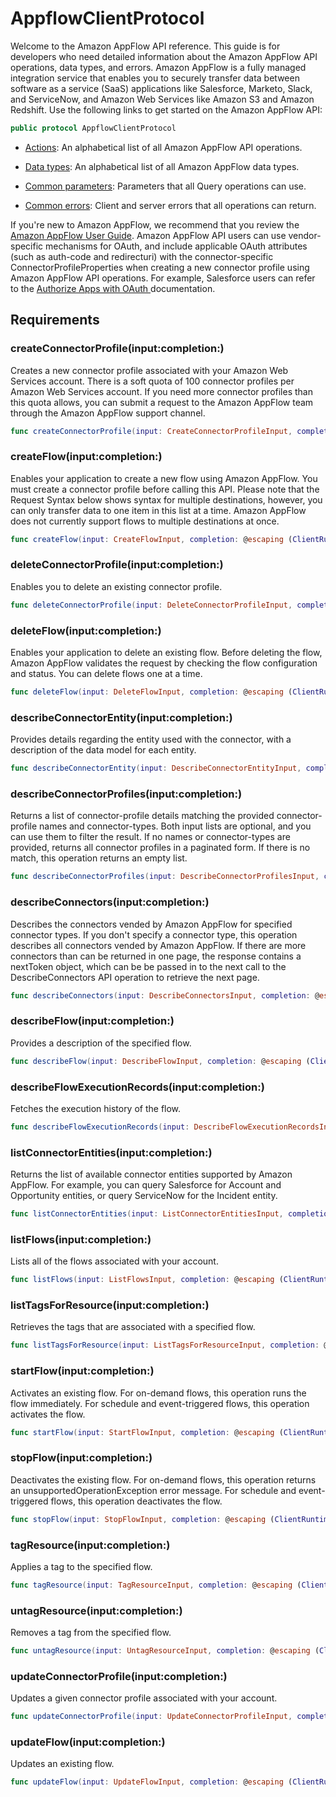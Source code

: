 # AppflowClientProtocol

Welcome to the Amazon AppFlow API reference. This guide is for developers who need detailed information about the Amazon AppFlow API operations, data types, and errors. Amazon AppFlow is a fully managed integration service that enables you to securely transfer data between software as a service (SaaS) applications like Salesforce, Marketo, Slack, and ServiceNow, and Amazon Web Services like Amazon S3 and Amazon Redshift. Use the following links to get started on the Amazon AppFlow API:

``` swift
public protocol AppflowClientProtocol 
```

  - [Actions](https://docs.aws.amazon.com/appflow/1.0/APIReference/API_Operations.html): An alphabetical list of all Amazon AppFlow API operations.

  - [Data types](https://docs.aws.amazon.com/appflow/1.0/APIReference/API_Types.html): An alphabetical list of all Amazon AppFlow data types.

  - [Common parameters](https://docs.aws.amazon.com/appflow/1.0/APIReference/CommonParameters.html): Parameters that all Query operations can use.

  - [Common errors](https://docs.aws.amazon.com/appflow/1.0/APIReference/CommonErrors.html): Client and server errors that all operations can return.

If you're new to Amazon AppFlow, we recommend that you review the [Amazon AppFlow User Guide](https://docs.aws.amazon.com/appflow/latest/userguide/what-is-appflow.html). Amazon AppFlow API users can use vendor-specific mechanisms for OAuth, and include applicable OAuth attributes (such as auth-code and redirecturi) with the connector-specific ConnectorProfileProperties when creating a new connector profile using Amazon AppFlow API operations. For example, Salesforce users can refer to the [ Authorize Apps with OAuth ](https://help.salesforce.com/articleView?id=remoteaccess_authenticate.htm) documentation.

## Requirements

### createConnectorProfile(input:completion:)

Creates a new connector profile associated with your Amazon Web Services account. There is a soft quota of 100 connector profiles per Amazon Web Services account. If you need more connector profiles than this quota allows, you can submit a request to the Amazon AppFlow team through the Amazon AppFlow support channel.

``` swift
func createConnectorProfile(input: CreateConnectorProfileInput, completion: @escaping (ClientRuntime.SdkResult<CreateConnectorProfileOutputResponse, CreateConnectorProfileOutputError>) -> Void)
```

### createFlow(input:completion:)

Enables your application to create a new flow using Amazon AppFlow. You must create a connector profile before calling this API. Please note that the Request Syntax below shows syntax for multiple destinations, however, you can only transfer data to one item in this list at a time. Amazon AppFlow does not currently support flows to multiple destinations at once.

``` swift
func createFlow(input: CreateFlowInput, completion: @escaping (ClientRuntime.SdkResult<CreateFlowOutputResponse, CreateFlowOutputError>) -> Void)
```

### deleteConnectorProfile(input:completion:)

Enables you to delete an existing connector profile.

``` swift
func deleteConnectorProfile(input: DeleteConnectorProfileInput, completion: @escaping (ClientRuntime.SdkResult<DeleteConnectorProfileOutputResponse, DeleteConnectorProfileOutputError>) -> Void)
```

### deleteFlow(input:completion:)

Enables your application to delete an existing flow. Before deleting the flow, Amazon AppFlow validates the request by checking the flow configuration and status. You can delete flows one at a time.

``` swift
func deleteFlow(input: DeleteFlowInput, completion: @escaping (ClientRuntime.SdkResult<DeleteFlowOutputResponse, DeleteFlowOutputError>) -> Void)
```

### describeConnectorEntity(input:completion:)

Provides details regarding the entity used with the connector, with a description of the data model for each entity.

``` swift
func describeConnectorEntity(input: DescribeConnectorEntityInput, completion: @escaping (ClientRuntime.SdkResult<DescribeConnectorEntityOutputResponse, DescribeConnectorEntityOutputError>) -> Void)
```

### describeConnectorProfiles(input:completion:)

Returns a list of connector-profile details matching the provided connector-profile names and connector-types. Both input lists are optional, and you can use them to filter the result. If no names or connector-types are provided, returns all connector profiles in a paginated form. If there is no match, this operation returns an empty list.

``` swift
func describeConnectorProfiles(input: DescribeConnectorProfilesInput, completion: @escaping (ClientRuntime.SdkResult<DescribeConnectorProfilesOutputResponse, DescribeConnectorProfilesOutputError>) -> Void)
```

### describeConnectors(input:completion:)

Describes the connectors vended by Amazon AppFlow for specified connector types. If you don't specify a connector type, this operation describes all connectors vended by Amazon AppFlow. If there are more connectors than can be returned in one page, the response contains a nextToken object, which can be be passed in to the next call to the DescribeConnectors API operation to retrieve the next page.

``` swift
func describeConnectors(input: DescribeConnectorsInput, completion: @escaping (ClientRuntime.SdkResult<DescribeConnectorsOutputResponse, DescribeConnectorsOutputError>) -> Void)
```

### describeFlow(input:completion:)

Provides a description of the specified flow.

``` swift
func describeFlow(input: DescribeFlowInput, completion: @escaping (ClientRuntime.SdkResult<DescribeFlowOutputResponse, DescribeFlowOutputError>) -> Void)
```

### describeFlowExecutionRecords(input:completion:)

Fetches the execution history of the flow.

``` swift
func describeFlowExecutionRecords(input: DescribeFlowExecutionRecordsInput, completion: @escaping (ClientRuntime.SdkResult<DescribeFlowExecutionRecordsOutputResponse, DescribeFlowExecutionRecordsOutputError>) -> Void)
```

### listConnectorEntities(input:completion:)

Returns the list of available connector entities supported by Amazon AppFlow. For example, you can query Salesforce for Account and Opportunity entities, or query ServiceNow for the Incident entity.

``` swift
func listConnectorEntities(input: ListConnectorEntitiesInput, completion: @escaping (ClientRuntime.SdkResult<ListConnectorEntitiesOutputResponse, ListConnectorEntitiesOutputError>) -> Void)
```

### listFlows(input:completion:)

Lists all of the flows associated with your account.

``` swift
func listFlows(input: ListFlowsInput, completion: @escaping (ClientRuntime.SdkResult<ListFlowsOutputResponse, ListFlowsOutputError>) -> Void)
```

### listTagsForResource(input:completion:)

Retrieves the tags that are associated with a specified flow.

``` swift
func listTagsForResource(input: ListTagsForResourceInput, completion: @escaping (ClientRuntime.SdkResult<ListTagsForResourceOutputResponse, ListTagsForResourceOutputError>) -> Void)
```

### startFlow(input:completion:)

Activates an existing flow. For on-demand flows, this operation runs the flow immediately. For schedule and event-triggered flows, this operation activates the flow.

``` swift
func startFlow(input: StartFlowInput, completion: @escaping (ClientRuntime.SdkResult<StartFlowOutputResponse, StartFlowOutputError>) -> Void)
```

### stopFlow(input:completion:)

Deactivates the existing flow. For on-demand flows, this operation returns an unsupportedOperationException error message. For schedule and event-triggered flows, this operation deactivates the flow.

``` swift
func stopFlow(input: StopFlowInput, completion: @escaping (ClientRuntime.SdkResult<StopFlowOutputResponse, StopFlowOutputError>) -> Void)
```

### tagResource(input:completion:)

Applies a tag to the specified flow.

``` swift
func tagResource(input: TagResourceInput, completion: @escaping (ClientRuntime.SdkResult<TagResourceOutputResponse, TagResourceOutputError>) -> Void)
```

### untagResource(input:completion:)

Removes a tag from the specified flow.

``` swift
func untagResource(input: UntagResourceInput, completion: @escaping (ClientRuntime.SdkResult<UntagResourceOutputResponse, UntagResourceOutputError>) -> Void)
```

### updateConnectorProfile(input:completion:)

Updates a given connector profile associated with your account.

``` swift
func updateConnectorProfile(input: UpdateConnectorProfileInput, completion: @escaping (ClientRuntime.SdkResult<UpdateConnectorProfileOutputResponse, UpdateConnectorProfileOutputError>) -> Void)
```

### updateFlow(input:completion:)

Updates an existing flow.

``` swift
func updateFlow(input: UpdateFlowInput, completion: @escaping (ClientRuntime.SdkResult<UpdateFlowOutputResponse, UpdateFlowOutputError>) -> Void)
```
